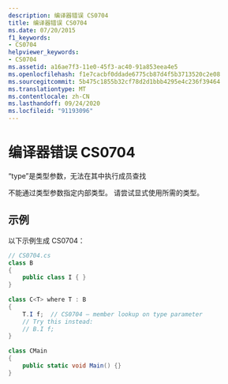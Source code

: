 ```yaml
---
description: 编译器错误 CS0704
title: 编译器错误 CS0704
ms.date: 07/20/2015
f1_keywords:
- CS0704
helpviewer_keywords:
- CS0704
ms.assetid: a16ae7f3-11e0-45f3-ac40-91a853eea4e5
ms.openlocfilehash: f1e7cacbf0ddade6775cb87d4f5b3713520c2e08
ms.sourcegitcommit: 5b475c1855b32cf78d2d1bbb4295e4c236f39464
ms.translationtype: MT
ms.contentlocale: zh-CN
ms.lasthandoff: 09/24/2020
ms.locfileid: "91193096"
---
```

# <a name="compiler-error-cs0704"></a>编译器错误 CS0704

“type”是类型参数，无法在其中执行成员查找  
  
 不能通过类型参数指定内部类型。 请尝试显式使用所需的类型。  
  
## <a name="example"></a>示例  

 以下示例生成 CS0704：  
  
```csharp  
// CS0704.cs  
class B  
{  
    public class I { }  
}  
  
class C<T> where T : B  
{  
    T.I f;  // CS0704 – member lookup on type parameter  
    // Try this instead:  
    // B.I f;  
}  
  
class CMain  
{  
    public static void Main() {}  
}  
```
